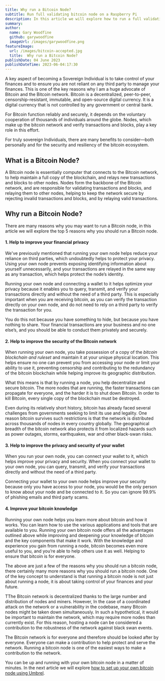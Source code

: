 ```yaml
---
title: Why run a Bitcoin Node?
subtitle: Run full validating bitcoin node on a Raspberry Pi
description: In this article we will explore how to run a full validating bitcoin node on a Raspberry Pi using Umbrel
summary: 
author:
  name: Gary Woodfine
  github: garywoodfine
  imageUrl: /images/garywoodfine.png
featureImage:
  url: /images/bitcoin-accepted.jpg
  title:  Why run a Bitcoin Node?
publishDate: 04 June 2023
publishDateTime: 2023-06-04:17:30
---
```


A key aspect of becoming a Sovereign Individual is to take control of your finances and to ensure you are not reliant on
any third party to manage your finances.  This is one of the key reasons why I am a huge advocate of Bitcoin
and the Bitcoin network.  Bitcoin is a decentralized, peer-to-peer, censorship-resistant, immutable, and open-source
digital currency.  It is a digital currency that is not controlled by any government or central bank.

For Bitcoin function reliably and securely, it depends on the voluntary cooperation of thousands of individuals around the 
globe. Nodes, which make up the bitcoin network and verify transactions and blocks, play a key role in this effort. 

For truly sovereign Individuals, there are many benefits to consider—both personally and for the security and 
resiliency of the bitcoin ecosystem.

## What is a Bitcoin Node?

A Bitcoin node is essentially computer that connects to the Bitcoin network, to help maintain a full copy of the blockchain, and relays
new transactions and blocks to other nodes.  Nodes form the backbone of the Bitcoin network, and are responsible for
validating transactions and blocks, and relaying them to other nodes, helping to keep the network secure by rejecting 
invalid transactions and blocks, and by relaying valid transactions.


## Why run a Bitcoin Node?

There are many reasons why you may want to run a Bitcoin node, in this article we will explore the top 5 reasons why you
should run a Bitcoin node.

#### 1. Help to improve your financial privacy

We've previously mentioned that running your own node helps reduce your reliance on third parties, which undoubtedly helps
to protect your privacy. Using your own node prevents exposing identifying information about yourself unnecessarily, 
and your transactions are relayed in the same way as any transaction, which helps protect the node’s identity.

Running your own node and connecting a wallet to it helps optimize your privacy because it enables you to query, 
transmit, and verify your transactions directly and without the need of a third party. This is especially important 
when you are receiving bitcoin, as you can verify the transaction directly on your own node, and do not need to rely on
a third party to verify the transaction for you.

You do this not because you have something to hide, but because you have nothing to share. Your financial transactions 
are your business and no one else’s, and you should be able to conduct them privately and securely. 

#### 2. Help to improve the security of the Bitcoin network

When running your own node, you take possession of a copy of the *bitcoin blockchain and ruleset* and maintain it at 
your unique physical location. This helps ensure no one can prevent you from accessing your node or limit your ability
to use it, preventing censorship and contributing to the redundancy of the bitcoin blockchain while helping improve 
its geographic distribution. 

What this means is that by running a node, you help decentralize and secure bitcoin. The more nodes that are running, 
the faster transactions can propagate for everyone, and the harder it is to shut down Bitcoin. In order to kill Bitcoin, 
every single copy of the blockchain must be destroyed.

Even during its relatively short history, bitcoin has already faced several challenges from governments seeking to 
limit its use and legality. One reason bitcoin survives such restrictions is that the network is distributed across 
thousands of nodes in every country globally. The geographical breadth of the bitcoin network also protects it from 
localized hazards such as power outages, storms, earthquakes, war and other black-swan risks.


#### 3. Help to improve the privacy and security of your wallet

When you run your own node, you can connect your wallet to it, which helps improve your privacy and security. 
When you connect your wallet to your own node, you can query, transmit, and verify your transactions directly and
without the need of a third party. 

Connecting your wallet to your own node helps improve your security because only you have access to your node, you would
be the only person to know about your node and be connected to it. So you can ignore 99.9% of phishing emails and
third party scams.

#### 4. Improve your bitcoin knowledge

Running your own node helps you learn more about bitcoin and how it works. You can learn how to use the various applications
and tools that are available to you. Running your own bitcoin node offers all the advantages outlined above while 
improving and deepening your knowledge of bitcoin and the key components that make it work. With the knowledge and 
experience you gain from running a node, bitcoin becomes even more useful to you, and you’re able to help others use 
it as well.  Helping to ensure that bitcoin is for everyone.


The above are just a few of the reasons why you should run a bitcoin node, there certainly many more reasons why you
should run a bitcoin node.   One of the key concept to understand is that running a bitcoin node is not just about
running a node, it is about taking control of your finances and your future.

TThe Bitcoin network is decentralized thanks to the large number and distribution of nodes and miners. However, In the 
case of a coordinated attack on the network or a vulnerability in the codebase, many Bitcoin nodes might be taken down 
simultaneously. In such a hypothetical, it would be important to maintain the network, which may require more nodes 
than currently exist. For this reason, hosting a node can be considered a contribution to the robustness of the network 
against black swan events.

The Bitcoin network is for everyone and therefore should be looked after by everyone. Everyone can make a contribution
to help protect and serve the network.  Running a bitcoin node is one of the easiest ways to make a contribution to the
network.  

You can be up and running with your own bitcoin node in a matter of minutes.  In the next article we will explore [how
to set up your own bitcoin node using Umbrel](/posts/how-to-run-bitcoin-node-umbrel "How to run a Bitcoin Node with Umbrel | Geekiam").











